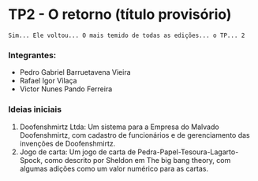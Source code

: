 
#  TP2 - O retorno (título provisório)

    Sim... Ele voltou... O mais temido de todas as edições... o TP... 2

### Integrantes:
* Pedro Gabriel Barruetavena Vieira
* Rafael Igor Vilaça
* Victor Nunes Pando Ferreira

### Ideias iniciais
1. Doofenshmirtz Ltda:
    Um sistema para a Empresa do Malvado Doofenshmirtz, com cadastro de funcionários e de gerenciamento das invenções de Doofenshmirtz.
2. Jogo de carta: 
    Um jogo de carta de Pedra-Papel-Tesoura-Lagarto-Spock, como descrito por Sheldon em The big bang theory, com algumas adições como um valor numérico para as cartas.